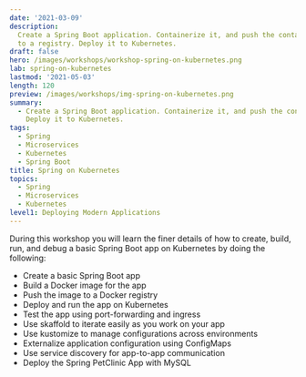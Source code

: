 ```yaml
---
date: '2021-03-09'
description:
  Create a Spring Boot application. Containerize it, and push the container
  to a registry. Deploy it to Kubernetes.
draft: false
hero: /images/workshops/workshop-spring-on-kubernetes.png
lab: spring-on-kubernetes
lastmod: '2021-05-03'
length: 120
preview: /images/workshops/img-spring-on-kubernetes.png
summary:
  - Create a Spring Boot application. Containerize it, and push the container to a registry.
    Deploy it to Kubernetes.
tags:
  - Spring
  - Microservices
  - Kubernetes
  - Spring Boot
title: Spring on Kubernetes
topics:
  - Spring
  - Microservices
  - Kubernetes
level1: Deploying Modern Applications
---
```


During this workshop you will learn the finer details of how to create, build, run, and debug a basic Spring Boot app on
Kubernetes by doing the following:

- Create a basic Spring Boot app
- Build a Docker image for the app
- Push the image to a Docker registry
- Deploy and run the app on Kubernetes
- Test the app using port-forwarding and ingress
- Use skaffold to iterate easily as you work on your app
- Use kustomize to manage configurations across environments
- Externalize application configuration using ConfigMaps
- Use service discovery for app-to-app communication
- Deploy the Spring PetClinic App with MySQL
